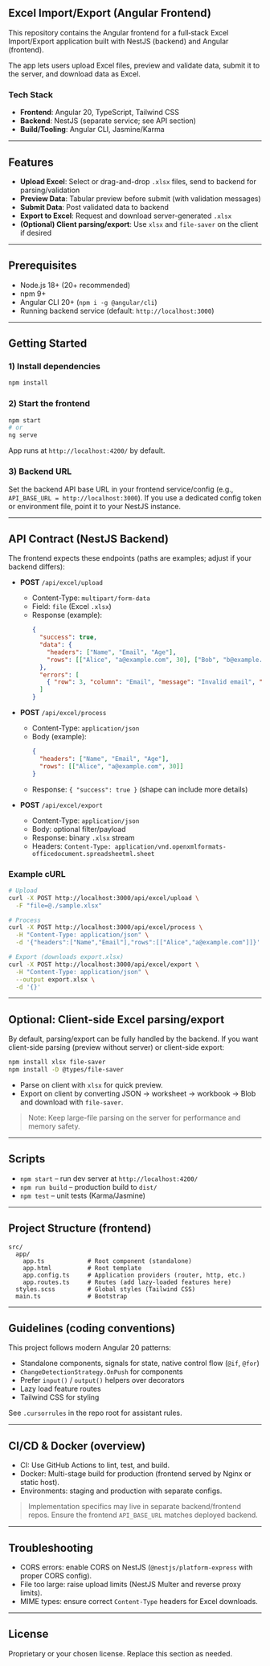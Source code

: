 ## Excel Import/Export (Angular Frontend)

This repository contains the Angular frontend for a full‑stack Excel Import/Export application built with NestJS (backend) and Angular (frontend).

The app lets users upload Excel files, preview and validate data, submit it to the server, and download data as Excel.

### Tech Stack
- **Frontend**: Angular 20, TypeScript, Tailwind CSS
- **Backend**: NestJS (separate service; see API section)
- **Build/Tooling**: Angular CLI, Jasmine/Karma

---

## Features
- **Upload Excel**: Select or drag-and-drop `.xlsx` files, send to backend for parsing/validation
- **Preview Data**: Tabular preview before submit (with validation messages)
- **Submit Data**: Post validated data to backend
- **Export to Excel**: Request and download server-generated `.xlsx`
- **(Optional) Client parsing/export**: Use `xlsx` and `file-saver` on the client if desired

---

## Prerequisites
- Node.js 18+ (20+ recommended)
- npm 9+
- Angular CLI 20+ (`npm i -g @angular/cli`)
- Running backend service (default: `http://localhost:3000`)

---

## Getting Started

### 1) Install dependencies
```bash
npm install
```

### 2) Start the frontend
```bash
npm start
# or
ng serve
```
App runs at `http://localhost:4200/` by default.

### 3) Backend URL
Set the backend API base URL in your frontend service/config (e.g., `API_BASE_URL = http://localhost:3000`). If you use a dedicated config token or environment file, point it to your NestJS instance.

---

## API Contract (NestJS Backend)
The frontend expects these endpoints (paths are examples; adjust if your backend differs):

- **POST** `/api/excel/upload`
  - Content-Type: `multipart/form-data`
  - Field: `file` (Excel `.xlsx`)
  - Response (example):
    ```json
    {
      "success": true,
      "data": {
        "headers": ["Name", "Email", "Age"],
        "rows": [["Alice", "a@example.com", 30], ["Bob", "b@example.com", 24]]
      },
      "errors": [
        { "row": 3, "column": "Email", "message": "Invalid email", "severity": "error" }
      ]
    }
    ```

- **POST** `/api/excel/process`
  - Content-Type: `application/json`
  - Body (example):
    ```json
    {
      "headers": ["Name", "Email", "Age"],
      "rows": [["Alice", "a@example.com", 30]]
    }
    ```
  - Response: `{ "success": true }` (shape can include more details)

- **POST** `/api/excel/export`
  - Content-Type: `application/json`
  - Body: optional filter/payload
  - Response: binary `.xlsx` stream
  - Headers: `Content-Type: application/vnd.openxmlformats-officedocument.spreadsheetml.sheet`

### Example cURL
```bash
# Upload
curl -X POST http://localhost:3000/api/excel/upload \
  -F "file=@./sample.xlsx"

# Process
curl -X POST http://localhost:3000/api/excel/process \
  -H "Content-Type: application/json" \
  -d '{"headers":["Name","Email"],"rows":[["Alice","a@example.com"]]}'

# Export (downloads export.xlsx)
curl -X POST http://localhost:3000/api/excel/export \
  -H "Content-Type: application/json" \
  --output export.xlsx \
  -d '{}'
```

---

## Optional: Client-side Excel parsing/export
By default, parsing/export can be fully handled by the backend. If you want client-side parsing (preview without server) or client-side export:

```bash
npm install xlsx file-saver
npm install -D @types/file-saver
```
- Parse on client with `xlsx` for quick preview.
- Export on client by converting JSON → worksheet → workbook → Blob and download with `file-saver`.

> Note: Keep large-file parsing on the server for performance and memory safety.

---

## Scripts
- `npm start` – run dev server at `http://localhost:4200/`
- `npm run build` – production build to `dist/`
- `npm test` – unit tests (Karma/Jasmine)

---

## Project Structure (frontend)
```
src/
  app/
    app.ts            # Root component (standalone)
    app.html          # Root template
    app.config.ts     # Application providers (router, http, etc.)
    app.routes.ts     # Routes (add lazy-loaded features here)
  styles.scss         # Global styles (Tailwind CSS)
  main.ts             # Bootstrap
```

---

## Guidelines (coding conventions)
This project follows modern Angular 20 patterns:
- Standalone components, signals for state, native control flow (`@if`, `@for`)
- `ChangeDetectionStrategy.OnPush` for components
- Prefer `input()` / `output()` helpers over decorators
- Lazy load feature routes
- Tailwind CSS for styling

See `.cursorrules` in the repo root for assistant rules.

---

## CI/CD & Docker (overview)
- CI: Use GitHub Actions to lint, test, and build.
- Docker: Multi-stage build for production (frontend served by Nginx or static host).
- Environments: staging and production with separate configs.

> Implementation specifics may live in separate backend/frontend repos. Ensure the frontend `API_BASE_URL` matches deployed backend.

---

## Troubleshooting
- CORS errors: enable CORS on NestJS (`@nestjs/platform-express` with proper CORS config).
- File too large: raise upload limits (NestJS Multer and reverse proxy limits).
- MIME types: ensure correct `Content-Type` headers for Excel downloads.

---

## License
Proprietary or your chosen license. Replace this section as needed.
